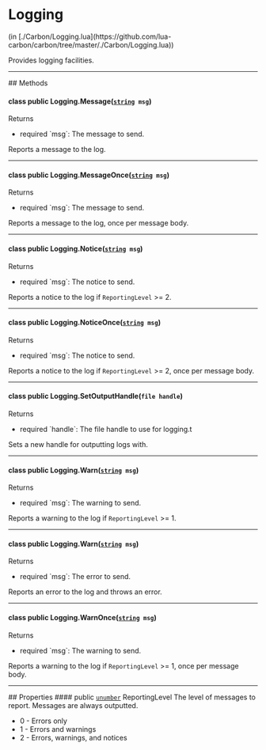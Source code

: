 <link href="../../style.css" rel="stylesheet" type="text/css"/>
<h1 class="class-title">Logging</h1>
<span class="file-link">(in [./Carbon/Logging.lua](https://github.com/lua-carbon/carbon/tree/master/./Carbon/Logging.lua))</span><br/>

Provides logging facilities.


<hr />
## Methods
<h4 class="method-name"><span class="doc-scope doc-class">class</span> <span class="doc-visibility doc-public">public</span> Logging.Message(<code><a href="Types#string">string</a> msg</code>)</h4>
<p class="method-returns bold">Returns <code></code></p>
<ul class="doc-arg-list">
<li><span class="doc-arg-level doc-required">required</span>  `msg`: The message to send.</li>
</ul>

Reports a message to the log.
<hr/>
<h4 class="method-name"><span class="doc-scope doc-class">class</span> <span class="doc-visibility doc-public">public</span> Logging.MessageOnce(<code><a href="Types#string">string</a> msg</code>)</h4>
<p class="method-returns bold">Returns <code></code></p>
<ul class="doc-arg-list">
<li><span class="doc-arg-level doc-required">required</span>  `msg`: The message to send.</li>
</ul>

Reports a message to the log, once per message body.
<hr/>
<h4 class="method-name"><span class="doc-scope doc-class">class</span> <span class="doc-visibility doc-public">public</span> Logging.Notice(<code><a href="Types#string">string</a> msg</code>)</h4>
<p class="method-returns bold">Returns <code></code></p>
<ul class="doc-arg-list">
<li><span class="doc-arg-level doc-required">required</span>  `msg`: The notice to send.</li>
</ul>

Reports a notice to the log if <code>ReportingLevel</code> &gt;= 2.
<hr/>
<h4 class="method-name"><span class="doc-scope doc-class">class</span> <span class="doc-visibility doc-public">public</span> Logging.NoticeOnce(<code><a href="Types#string">string</a> msg</code>)</h4>
<p class="method-returns bold">Returns <code></code></p>
<ul class="doc-arg-list">
<li><span class="doc-arg-level doc-required">required</span>  `msg`: The notice to send.</li>
</ul>

Reports a notice to the log if <code>ReportingLevel</code> &gt;= 2, once per message body.
<hr/>
<h4 class="method-name"><span class="doc-scope doc-class">class</span> <span class="doc-visibility doc-public">public</span> Logging.SetOutputHandle(<code>file handle</code>)</h4>
<p class="method-returns bold">Returns <code></code></p>
<ul class="doc-arg-list">
<li><span class="doc-arg-level doc-required">required</span>  `handle`: The file handle to use for logging.t</li>
</ul>

Sets a new handle for outputting logs with.
<hr/>
<h4 class="method-name"><span class="doc-scope doc-class">class</span> <span class="doc-visibility doc-public">public</span> Logging.Warn(<code><a href="Types#string">string</a> msg</code>)</h4>
<p class="method-returns bold">Returns <code></code></p>
<ul class="doc-arg-list">
<li><span class="doc-arg-level doc-required">required</span>  `msg`: The warning to send.</li>
</ul>

Reports a warning to the log if <code>ReportingLevel</code> &gt;= 1.
<hr/>
<h4 class="method-name"><span class="doc-scope doc-class">class</span> <span class="doc-visibility doc-public">public</span> Logging.Warn(<code><a href="Types#string">string</a> msg</code>)</h4>
<p class="method-returns bold">Returns <code></code></p>
<ul class="doc-arg-list">
<li><span class="doc-arg-level doc-required">required</span>  `msg`: The error to send.</li>
</ul>

Reports an error to the log and throws an error.
<hr/>
<h4 class="method-name"><span class="doc-scope doc-class">class</span> <span class="doc-visibility doc-public">public</span> Logging.WarnOnce(<code><a href="Types#string">string</a> msg</code>)</h4>
<p class="method-returns bold">Returns <code></code></p>
<ul class="doc-arg-list">
<li><span class="doc-arg-level doc-required">required</span>  `msg`: The warning to send.</li>
</ul>

Reports a warning to the log if <code>ReportingLevel</code> &gt;= 1, once per message body.

<hr />
## Properties
#### <span class="doc-visibility doc-public">public</span> <code><a href="Types#unumber">unumber</a></code> ReportingLevel
The level of messages to report. Messages are always outputted.

- 0 - Errors only
- 1 - Errors and warnings
- 2 - Errors, warnings, and notices